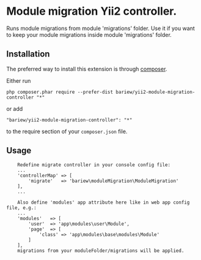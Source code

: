 
Module migration Yii2 controller.
===================
Runs module migrations from module 'migrations' folder.
Use it if you want to keep your module migrations inside module 'migrations' folder.

Installation
------------

The preferred way to install this extension is through [composer](http://getcomposer.org/download/).

Either run

```
php composer.phar require --prefer-dist bariew/yii2-module-migration-controller "*"
```

or add

```
"bariew/yii2-module-migration-controller": "*"
```

to the require section of your `composer.json` file.


Usage
-----
```
    Redefine migrate controller in your console config file:
    ...
    'controllerMap' => [
        'migrate'   => 'bariew\moduleMigration\ModuleMigration'
    ],
    ...

    Also define 'modules' app attribute here like in web app config file, e.g.:
    ...
    'modules'   => [
        'user'  => 'app\modules\user\Module',
        'page'  => [
            'class' => 'app\modules\base\modules\Module'
        ]
    ],
    migrations from your moduleFolder/migrations will be applied.
```